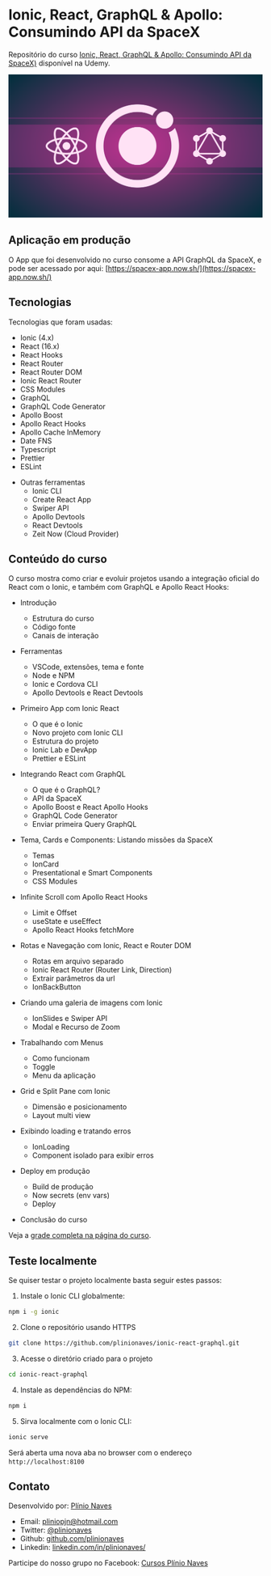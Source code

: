 # Ionic, React, GraphQL & Apollo: Consumindo API da SpaceX

Repositório do curso [Ionic, React, GraphQL & Apollo: Consumindo API da SpaceX)](https://www.udemy.com/course/ionic-react-graphql/?couponCode=IONIC_REACT_GITHUB) disponível na Udemy.

![Ionic, React, GraphQL & Apollo: Consumindo API da SpaceX](static/course-official-cover.svg)

## Aplicação em produção

O App que foi desenvolvido no curso consome a API GraphQL da SpaceX, e pode ser acessado por aqui: [https://spacex-app.now.sh/](https://spacex-app.now.sh/)

## Tecnologias

Tecnologias que foram usadas:

- Ionic (4.x)
- React (16.x)
- React Hooks
- React Router
- React Router DOM
- Ionic React Router
- CSS Modules
- GraphQL
- GraphQL Code Generator
- Apollo Boost
- Apollo React Hooks
- Apollo Cache InMemory
- Date FNS
- Typescript
- Prettier
- ESLint

* Outras ferramentas
  - Ionic CLI
  - Create React App
  - Swiper API
  - Apollo Devtools
  - React Devtools
  - Zeit Now (Cloud Provider)

## Conteúdo do curso

O curso mostra como criar e evoluir projetos usando a integração oficial do React com o Ionic, e também com GraphQL e Apollo React Hooks:

- Introdução
  - Estrutura do curso
  - Código fonte
  - Canais de interação
- Ferramentas
  - VSCode, extensões, tema e fonte
  - Node e NPM
  - Ionic e Cordova CLI
  - Apollo Devtools e React Devtools
- Primeiro App com Ionic React
  - O que é o Ionic
  - Novo projeto com Ionic CLI
  - Estrutura do projeto
  - Ionic Lab e DevApp
  - Prettier e ESLint
- Integrando React com GraphQL
  - O que é o GraphQL?
  - API da SpaceX
  - Apollo Boost e React Apollo Hooks
  - GraphQL Code Generator
  - Enviar primeira Query GraphQL
- Tema, Cards e Components: Listando missões da SpaceX
  - Temas
  - IonCard
  - Presentational e Smart Components
  - CSS Modules
- Infinite Scroll com Apollo React Hooks
  - Limit e Offset
  - useState e useEffect
  - Apollo React Hooks fetchMore
- Rotas e Navegação com Ionic, React e Router DOM
  - Rotas em arquivo separado
  - Ionic React Router (Router Link, Direction)
  - Extrair parâmetros da url
  - IonBackButton
- Criando uma galeria de imagens com Ionic
  - IonSlides e Swiper API
  - Modal e Recurso de Zoom
- Trabalhando com Menus
  - Como funcionam
  - Toggle
  - Menu da aplicação
- Grid e Split Pane com Ionic
  - Dimensão e posicionamento
  - Layout multi view
- Exibindo loading e tratando erros

  - IonLoading
  - Component isolado para exibir erros

- Deploy em produção
  - Build de produção
  - Now secrets (env vars)
  - Deploy

* Conclusão do curso

Veja a [grade completa na página do curso](https://www.udemy.com/course/ionic-react-graphql/?couponCode=IONIC_REACT_GITHUB).

## Teste localmente

Se quiser testar o projeto localmente basta seguir estes passos:

1. Instale o Ionic CLI globalmente:

```bash
npm i -g ionic
```

2. Clone o repositório usando HTTPS

```bash
git clone https://github.com/plinionaves/ionic-react-graphql.git
```

3. Acesse o diretório criado para o projeto

```bash
cd ionic-react-graphql
```

4. Instale as dependências do NPM:

```bash
npm i
```

5. Sirva localmente com o Ionic CLI:

```bash
ionic serve
```

Será aberta uma nova aba no browser com o endereço `http://localhost:8100`

## Contato

Desenvolvido por: [Plínio Naves](https://www.udemy.com/user/plinio-naves/)

- Email: [pliniopjn@hotmail.com](mailto:pliniopjn@hotmail.com)
- Twitter: [@plinionaves](https://twitter.com/plinionaves)
- Github: [github.com/plinionaves](https://github.com/plinionaves)
- Linkedin: [linkedin.com/in/plinionaves/](https://www.linkedin.com/in/plinionaves/)

Participe do nosso grupo no Facebook: [Cursos Plínio Naves](https://www.facebook.com/groups/200267383740594)
